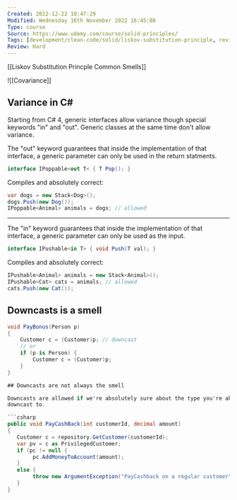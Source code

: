 ```yaml
---
Created: 2022-12-22 10:47:29
Modified: Wednesday 16th November 2022 16:45:08
Type: course
Source: https://www.udemy.com/course/solid-principles/
Tags: [development/clean-code/solid/liskov-substitution-principle, review]
Review: Hard
---
```


[[Liskov Substitution Princple Common Smells]]

![[Covariance]]

## Variance in C#

Starting from C# 4, generic interfaces allow variance though special keywords "in" and "out".
Generic classes at the same time don't allow variance.

The "out" keyword guarantees that inside the implementation of that interface, a generic parameter can only be used in the return statments.

```csharp
interface IPoppable<out T< { T Pop(); }
```

Compiles and absolutely correct:

```csharp
var dogs = new Stack<Dog>();
dogs.Push(new Dog());
IPoppable<Animal> animals = dogs; // allowed
```

---

The "in" keyword guarantees that inside the implementation of that interface, a generic parameter can only be used as the input.

```csharp
interface IPushable<in T> { void Push(T val); }
```

Compiles and absolutely correct:

```csharp
IPushable<Animal> animals = new Stack<Animal>();
IPushable<Cat> cats = animals; // allowed
cats.Push(new Cat());
```

## Downcasts is a smell

```csharp
void PayBonus(Person p)
{
    Customer c = (Customer)p; // downcast
    // or
    if (p is Person) {
        Customer c = (Customer)p;
    }
}

## Downcasts are not always the smell

Downcasts are allowed if we're absolutely sure about the type you're about to
downcast to.

```csharp
public void PayCashBack(int customerId, decimal amount)
{
   Customer c = repository.GetCustomer(customerId);
   var pv = c as PrivilegedCustomer;
   if (pc != null {
        pc.AddMoneyToAccount(amount);
   }
   else {
        throw new ArgumentException("PayCashback on a regular customer");
   }
}
```
